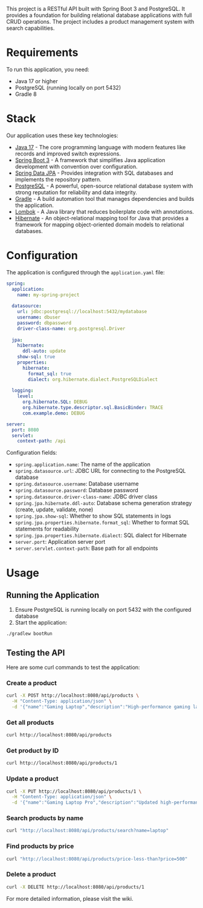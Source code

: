 This project is a RESTful API built with Spring Boot 3 and PostgreSQL. It provides a foundation for building relational database applications with full CRUD operations. The project includes a product management system with search capabilities.

# Requirements

To run this application, you need:
- Java 17 or higher
- PostgreSQL (running locally on port 5432)
- Gradle 8

# Stack

Our application uses these key technologies:

- [Java 17](https://www.oracle.com/java/technologies/javase/jdk17-archive-downloads.html) - The core programming language with modern features like records and improved switch expressions.
- [Spring Boot 3](https://spring.io/projects/spring-boot) - A framework that simplifies Java application development with convention over configuration.
- [Spring Data JPA](https://spring.io/projects/spring-data-jpa) - Provides integration with SQL databases and implements the repository pattern.
- [PostgreSQL](https://www.postgresql.org/) - A powerful, open-source relational database system with strong reputation for reliability and data integrity.
- [Gradle](https://gradle.org/) - A build automation tool that manages dependencies and builds the application.
- [Lombok](https://projectlombok.org/) - A Java library that reduces boilerplate code with annotations.
- [Hibernate](https://hibernate.org/) - An object-relational mapping tool for Java that provides a framework for mapping object-oriented domain models to relational databases.

# Configuration

The application is configured through the `application.yaml` file:

```yaml
spring:
  application:
    name: my-spring-project
  
  datasource:
    url: jdbc:postgresql://localhost:5432/mydatabase
    username: dbuser
    password: dbpassword
    driver-class-name: org.postgresql.Driver
  
  jpa:
    hibernate:
      ddl-auto: update
    show-sql: true
    properties:
      hibernate:
        format_sql: true
        dialect: org.hibernate.dialect.PostgreSQLDialect
  
  logging:
    level:
      org.hibernate.SQL: DEBUG
      org.hibernate.type.descriptor.sql.BasicBinder: TRACE
      com.example.demo: DEBUG

server:
  port: 8080
  servlet:
    context-path: /api
```

Configuration fields:
- `spring.application.name`: The name of the application
- `spring.datasource.url`: JDBC URL for connecting to the PostgreSQL database
- `spring.datasource.username`: Database username
- `spring.datasource.password`: Database password
- `spring.datasource.driver-class-name`: JDBC driver class
- `spring.jpa.hibernate.ddl-auto`: Database schema generation strategy (create, update, validate, none)
- `spring.jpa.show-sql`: Whether to show SQL statements in logs
- `spring.jpa.properties.hibernate.format_sql`: Whether to format SQL statements for readability
- `spring.jpa.properties.hibernate.dialect`: SQL dialect for Hibernate
- `server.port`: Application server port
- `server.servlet.context-path`: Base path for all endpoints

# Usage

## Running the Application

1. Ensure PostgreSQL is running locally on port 5432 with the configured database
2. Start the application:
```bash
./gradlew bootRun
```

## Testing the API

Here are some curl commands to test the application:

### Create a product
```bash
curl -X POST http://localhost:8080/api/products \
  -H "Content-Type: application/json" \
  -d '{"name":"Gaming Laptop","description":"High-performance gaming laptop with RGB keyboard","price":1299.99}'
```

### Get all products
```bash
curl http://localhost:8080/api/products
```

### Get product by ID
```bash
curl http://localhost:8080/api/products/1
```

### Update a product
```bash
curl -X PUT http://localhost:8080/api/products/1 \
  -H "Content-Type: application/json" \
  -d '{"name":"Gaming Laptop Pro","description":"Updated high-performance gaming laptop with RGB keyboard","price":1499.99}'
```

### Search products by name
```bash
curl "http://localhost:8080/api/products/search?name=laptop"
```

### Find products by price
```bash
curl "http://localhost:8080/api/products/price-less-than?price=500"
```

### Delete a product
```bash
curl -X DELETE http://localhost:8080/api/products/1
```

For more detailed information, please visit the wiki.
